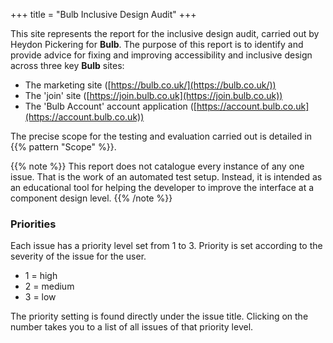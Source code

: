 +++
title = "Bulb Inclusive Design Audit"
+++

This site represents the report for the inclusive design audit, carried out by Heydon Pickering for **Bulb**. The purpose of this report is to identify and provide advice for fixing and improving accessibility and inclusive design across three key **Bulb** sites:

* The marketing site ([https://bulb.co.uk/](https://bulb.co.uk/))
* The 'join' site ([https://join.bulb.co.uk](https://join.bulb.co.uk))
* The 'Bulb Account' account application ([https://account.bulb.co.uk](https://account.bulb.co.uk))

The precise scope for the testing and evaluation carried out is detailed in {{% pattern "Scope" %}}.

{{% note %}}
This report does not catalogue every instance of any one issue. That is the work of an automated test setup. Instead, it is intended as an educational tool for helping the developer to improve the interface at a component design level.
{{% /note %}}

### Priorities

Each issue has a priority level set from 1 to 3. Priority is set according to the severity of the issue for the user.

* 1 = high
* 2 = medium
* 3 = low

The priority setting is found directly under the issue title. Clicking on the number takes you to a list of all issues of that priority level.
